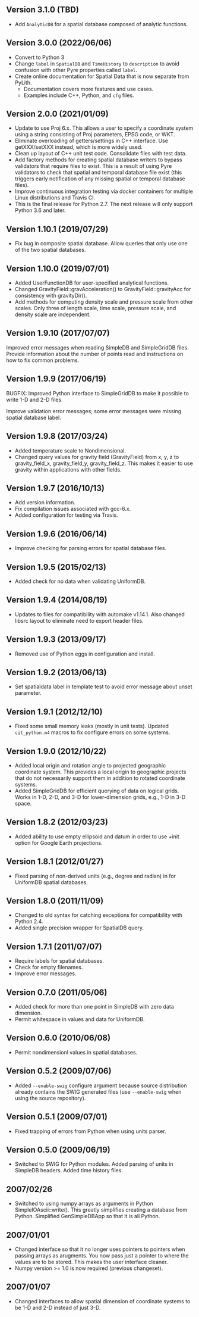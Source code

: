 ## Version 3.1.0 (TBD)

* Add `AnalyticDB` for a spatial database composed of analytic functions.

## Version 3.0.0 (2022/06/06)

* Convert to Python 3
* Change `label` in `SpatialDB` and `TimeHistory` to `description` to avoid confusion with other Pyre properties called `label`.
* Create online documentation for Spatial Data that is now separate from PyLith.
  * Documentation covers more features and use cases.
  * Examples include C++, Python, and `cfg` files.

## Version 2.0.0 (2021/01/09)

* Update to use Proj 6.x. This allows a user to specify a coordinate
system using a string consisting of Proj parameters, EPSG code, or
WKT.
* Eliminate overloading of getters/settings in C++ interface. Use getXXX/setXXX instead, which is more widely used.
* Clean up layout of C++ unit test code. Consolidate files with test data. 
* Add factory methods for creating spatial database writers to bypass validators that require files to exist. This is a result of using Pyre validators to check that spatial and temporal database file exist (this triggers early notification of any missing spatial or temporal database files).
* Improve continuous integration testing via docker containers for multiple Linux distributions and Travis CI.
* This is the final release for Python 2.7. The next release will only support Python 3.6 and later.

## Version 1.10.1 (2019/07/29)

* Fix bug in composite spatial database. Allow queries that only use one of the two spatial databases.


## Version 1.10.0 (2019/07/01)

* Added UserFunctionDB for user-specified analytical functions.
* Changed GravityField::gravAcceleration() to GravityField::gravityAcc for consistency with gravityDir().
* Add methods for computing density scale and pressure scale from other scales. Only three of length scale, time scale, pressure scale, and density scale are independent.

## Version 1.9.10 (2017/07/07)

  Improved error messages when reading SimpleDB and SimpleGridDB files.
  Provide information about the number of points read and instructions on
  how to fix common problems.

## Version 1.9.9 (2017/06/19)

  BUGFIX: Improved Python interface to SimpleGridDB to make it
  possible to write 1-D and 2-D files.

  Improve validation error messages; some error messages were missing
  spatial database label.

## Version 1.9.8 (2017/03/24)

* Added temperature scale to Nondimensional.
* Changed query values for gravity field (GravityField) from x, y, z to gravity_field_x, gravity_field_y, gravity_field_z. This makes it easier to use gravity within applications with other fields.

## Version 1.9.7 (2016/10/13)

* Add version information.
* Fix compilation issues associated with gcc-6.x.
* Added configuration for testing via Travis.

## Version 1.9.6 (2016/06/14)

* Improve checking for parsing errors for spatial database files.

## Version 1.9.5 (2015/02/13)

* Added check for no data when validating UniformDB.

## Version 1.9.4 (2014/08/19)

* Updates to files for compatibility with automake v1.14.1. Also changed libsrc layout to eliminate need to export header files.

## Version 1.9.3 (2013/09/17)

* Removed use of Python eggs in configuration and install.

## Version 1.9.2 (2013/06/13)

* Set spatialdata label in template test to avoid error message about unset parameter.

## Version 1.9.1 (2012/12/10)

* Fixed some small memory leaks (mostly in unit tests).  Updated `cit_python.m4` macros to fix configure errors on some systems.

## Version 1.9.0 (2012/10/22)

* Added local origin and rotation angle to projected geographic coordinate system. This provides a local origin to geographic projects that do not necessarily support them in addition to rotated coordinate systems.
* Added SimpleGridDB for efficient querying of data on logical grids. Works in 1-D, 2-D, and 3-D for lower-dimension grids, e.g., 1-D in 3-D space.

## Version 1.8.2 (2012/03/23)

* Added ability to use empty ellipsoid and datum in order to use +init option for Google Earth projections.

## Version 1.8.1 (2012/01/27)

* Fixed parsing of non-derived units (e.g., degree and radian) in for UniformDB spatial databases.

## Version 1.8.0 (2011/11/09)

* Changed to old syntax for catching exceptions for compatibility with Python 2.4.
* Added single precision wrapper for SpatialDB query.

## Version 1.7.1 (2011/07/07)

* Require labels for spatial databases.
* Check for empty filenames.
* Improve error messages.

## Version 0.7.0 (2011/05/06)

* Added check for more than one point in SimpleDB with zero data dimension.
* Permit whitespace in values and data for UniformDB.

## Version 0.6.0 (2010/06/08)

* Permit nondimensionl values in spatial databases.

## Version 0.5.2 (2009/07/06)

* Added `--enable-swig` configure argument because source distribution already contains the SWIG generated files (use `--enable-swig` when using the source repository).

## Version 0.5.1 (2009/07/01)

* Fixed trapping of errors from Python when using units parser.

## Version 0.5.0 (2009/06/19)

* Switched to SWIG for Python modules. Added parsing of units in SimpleDB headers. Added time history files.

## 2007/02/26

* Switched to using numpy arrays as arguments in Python SimpleIOAscii::write(). This greatly simplifies creating a database from Python. Simplified GenSimpleDBApp so that it is all Python.

## 2007/01/01

* Changed interface so that it no longer uses pointers to pointers when passing arrays as arugments. You now pass just a pointer to where the values are to be stored. This makes the user interface cleaner.
* Numpy version >= 1.0 is now required (previous changeset).

## 2007/01/07

* Changed interfaces to allow spatial dimension of coordinate systems to be 1-D and 2-D instead of just 3-D.
